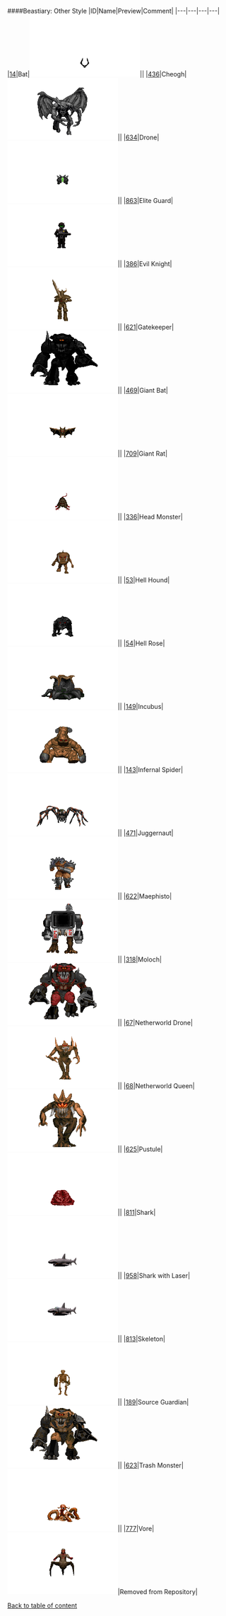 ####Beastiary: Other Style
|ID|Name|Preview|Comment|
|---|---|---|---|
|[14](https://github.com/alexey-lysiuk/Realm667-AAA-Cache/raw/master/data/0014.zip)|Bat|![Bat](images/beastiary/bat.png)||
|[436](https://github.com/alexey-lysiuk/Realm667-AAA-Cache/raw/master/data/0436.zip)|Cheogh|![Cheogh](images/beastiary/cheogh.png)||
|[634](https://github.com/alexey-lysiuk/Realm667-AAA-Cache/raw/master/data/0634.zip)|Drone|![Drone](images/beastiary/drone.png)||
|[863](https://github.com/alexey-lysiuk/Realm667-AAA-Cache/raw/master/data/0863.zip)|Elite Guard|![Elite Guard](images/beastiary/eliteguard.png)||
|[386](https://github.com/alexey-lysiuk/Realm667-AAA-Cache/raw/master/data/0386.zip)|Evil Knight|![Evil Knight](images/beastiary/evilknight.png)||
|[621](https://github.com/alexey-lysiuk/Realm667-AAA-Cache/raw/master/data/0621.zip)|Gatekeeper|![Gatekeeper](images/beastiary/gatekeeper.png)||
|[469](https://github.com/alexey-lysiuk/Realm667-AAA-Cache/raw/master/data/0469.zip)|Giant Bat|![Giant Bat](images/beastiary/giantbat.png)||
|[709](https://github.com/alexey-lysiuk/Realm667-AAA-Cache/raw/master/data/0709.zip)|Giant Rat|![Giant Rat](images/beastiary/giantrat.png)||
|[336](https://github.com/alexey-lysiuk/Realm667-AAA-Cache/raw/master/data/0336.zip)|Head Monster|![Head Monster](images/beastiary/headmonster.png)||
|[53](https://github.com/alexey-lysiuk/Realm667-AAA-Cache/raw/master/data/0053.zip)|Hell Hound|![Hell Hound](images/beastiary/hellhound.png)||
|[54](https://github.com/alexey-lysiuk/Realm667-AAA-Cache/raw/master/data/0054.zip)|Hell Rose|![Hell Rose](images/beastiary/hellrose.png)||
|[149](https://github.com/alexey-lysiuk/Realm667-AAA-Cache/raw/master/data/0149.zip)|Incubus|![Incubus](images/beastiary/incubus.png)||
|[143](https://github.com/alexey-lysiuk/Realm667-AAA-Cache/raw/master/data/0143.zip)|Infernal Spider|![Infernal Spider](images/beastiary/infernalspider.png)||
|[471](https://github.com/alexey-lysiuk/Realm667-AAA-Cache/raw/master/data/0471.zip)|Juggernaut|![Juggernaut](images/beastiary/juggernaught.png)||
|[622](https://github.com/alexey-lysiuk/Realm667-AAA-Cache/raw/master/data/0622.zip)|Maephisto|![Maephisto](images/beastiary/maephisto.png)||
|[318](https://github.com/alexey-lysiuk/Realm667-AAA-Cache/raw/master/data/0318.zip)|Moloch|![Moloch](images/beastiary/moloch.png)||
|[67](https://github.com/alexey-lysiuk/Realm667-AAA-Cache/raw/master/data/0067.zip)|Netherworld Drone|![Netherworld Drone](images/beastiary/netherworlddrone.png)||
|[68](https://github.com/alexey-lysiuk/Realm667-AAA-Cache/raw/master/data/0068.zip)|Netherworld Queen|![Netherworld Queen](images/beastiary/netherworldqueen.png)||
|[625](https://github.com/alexey-lysiuk/Realm667-AAA-Cache/raw/master/data/0625.zip)|Pustule|![Pustule](images/beastiary/pustule.png)||
|[811](https://github.com/alexey-lysiuk/Realm667-AAA-Cache/raw/master/data/0811.zip)|Shark|![Shark](images/beastiary/shark.png)||
|[958](https://github.com/alexey-lysiuk/Realm667-AAA-Cache/raw/master/data/0958.zip)|Shark with Laser|![Shark with Laser](images/beastiary/lasershark.png)||
|[813](https://github.com/alexey-lysiuk/Realm667-AAA-Cache/raw/master/data/0813.zip)|Skeleton|![Skeleton](images/beastiary/skeleton.png)||
|[189](https://github.com/alexey-lysiuk/Realm667-AAA-Cache/raw/master/data/0189.zip)|Source Guardian|![Source Guardian](images/beastiary/sourceguardian.png)||
|[623](https://github.com/alexey-lysiuk/Realm667-AAA-Cache/raw/master/data/0623.zip)|Trash Monster|![Trash Monster](images/beastiary/trashmonster.png)||
|[777](https://github.com/alexey-lysiuk/Realm667-AAA-Cache/raw/master/data/0777.zip)|Vore|![Vore](images/beastiary/vore.png)|Removed from Repository|

[Back to table of content](../readme.md)
